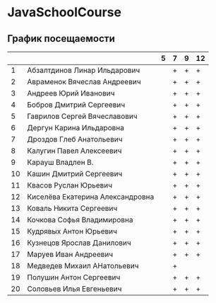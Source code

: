 # JavaSchoolCourse


## График посещаемости


|     |                                  | 5 | 7 | 9 | 12 |
|-----|----------------------------------|---|---|---|----|
| 1   |Абзалтдинов Линар Ильдарович      |   | + | + | +  |
| 2   |Авраменок Вячеслав Андреевич      |   | + | + | +  |
| 3   |Андреев Юрий Иванович             |   | + | + | +  |
| 4   |Бобров Дмитрий Сергеевич          |   | + | + | +  |
| 5   |Гаврилов Сергей Вячеславович      |   | + | + | +  |
| 6   |Дергун Карина Ильдаровна          |   | + | + | +  |
| 7   |Дроздов Глеб Анатольевич          |   | + | + | +  |
| 8   |Калугин Павел Алексеевич          |   | + | + | +  |
| 9   |Карауш Владлен В.                 |   | + | + | +  |
| 10  |Кашин Дмитрий Сергеевич           |   | + | + | +  |
| 11  |Квасов Руслан Юрьевич             |   | + | + | +  |
| 12  |Киселёва Екатерина Александровна  |   | + | + | +  |
| 13  |Коваль Никита Сергеевич           |   | + | + | +  |
| 14  |Кочкова Софья Владимировна        |   | + | + | +  |
| 15  |Кудрявых Антон Юрьевич            |   | + | + | +  |
| 16  |Кузнецов Ярослав Данилович        |   | + | + | +  |
| 17  |Маруев Иван Андреевич             |   | + | + | +  |
| 18  |Медведев Михаил АНатольевич       |   | + |   |    |
| 19  |Полушин Антон Сергеевич           |   | + | + | +  |
| 20  |Соловьев Илья Евгеньевич          |   | + | + | +  |
